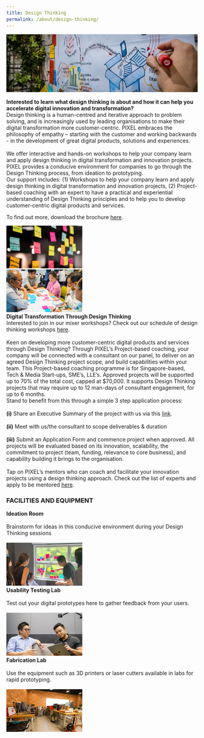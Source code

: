 ```yaml
---
title: Design Thinking
permalink: /about/design-thinking/
---
```

![1](/images/design-thinking/DT_Banner_1440-x-432.png)
<div class="row">
  <div class="column4">
    <b>Interested to learn what design thinking is about and how it can help you accelerate digital innovation and transformation?</b><br><div class="spacer"> </div>
Design thinking is a human-centred and iterative approach to problem solving, and is increasingly used by leading organisations to make their digital transformation more customer-centric. PIXEL embraces the philosophy of empathy – starting with the customer and working backwards - in the development of great digital products, solutions and experiences.<br><br>
We offer interactive and hands-on workshops to help your company learn and apply design thinking in digital transformation and innovation projects. PIXEL provides a conducive environment for companies to go through the Design Thinking process, from ideation to prototyping.<br>
Our support includes: (1) Workshops to help your company learn and apply design thinking in digital transformation and innovation projects, (2) Project-based coaching with an expert to have a practical and experiential understanding of Design Thinking principles and to help you to develop customer-centric digital products and services.
       
To find out more, download the brochure <a href="/files/PIXEL Brochure_DesignThinking.pdf" target="_blank" >here</a>.
  </div>
  <div class="column5">
    <img src="/images/design-thinking/DT_Img1_630-x-355.png" width="200">
  </div>
       </div>
<div class="row"><div class="spacer1"> </div></div>
<div class="row">
  <div class="column4">
    <img src="/images/design-thinking/DT_Img2_770-x-430.png" width="200">
  </div>
  <div class="column5">
    <b>Digital Transformation Through Design Thinking</b><br>
    <div class="spacer"> </div>
    Interested to join in our mixer workshops? Check out our schedule of design thinking workshops <a href="/events/">here</a>.<br><br>
Keen on developing more customer-centric digital products and services through Design Thinking? Through PIXEL’s Project-based coaching, your company will be connected with a consultant on our panel, to deliver on an agreed Design Thinking project scope, and build capabilities within your team. This Project-based coaching programme is for Singapore-based, Tech & Media Start-ups, SME’s, LLE’s. Approved projects will be supported up to 70% of the total cost, capped at $70,000. It supports Design Thinking projects that may require up to 12 man-days of consultant engagement, for up to 6 months.<br>
Stand to benefit from this through a simple 3 step application process: 
       <br><br><b>(i)</b> Share an Executive Summary of the project with us via this <a href="https://go.gov.sg/pbcstandard" target="_blank">link</a>. <br><br><b>(ii)</b> Meet with us/the consultant to scope deliverables & duration<br><br> <b>(iii)</b> Submit an Application Form and commence project when approved. All projects will be evaluated based on its innovation, scalability, the commitment to project (team, funding, relevance to core business), and capability building it brings to the organisation.<br><br>
Tap on PIXEL’s mentors who can coach and facilitate your innovation projects using a design thinking approach. Check out the list of experts and apply to be mentored <a href="/community/mentorship-programme/">here</a>.
  </div></div>
<h3><b>FACILITIES AND EQUIPMENT</b></h3>
                     
<div class="row">
  <div class="column">
         <div class="header"><b>Ideation Room</b></div><br>
             <div class="para">Brainstorm for ideas in this conducive environment during your Design Thinking sessions</div><br>
         <img src="/images/facilities/facilities-and-equipment/ideation2.jpg" width="200">
  </div>
  <div class="column">
    <div class="header"><b>Usability Testing Lab</b></div><br>
    <div class="para">Test out your digital prototypes here to gather feedback from your users.</div><br><img src="/images/facilities/facilities-and-equipment/User-Testing-Lab_630x355.png" width="200">
  </div>
  <div class="column">
    <div class="header"><b>Fabrication Lab</b></div><br>
    <div class="para">Use the equipment such as 3D printers or laser cutters available in labs for rapid prototyping.</div><br><img src="/images/facilities/facilities-and-equipment/Fabrication-Area_630-x-355.png" width="200">
    </div>
       </div>
